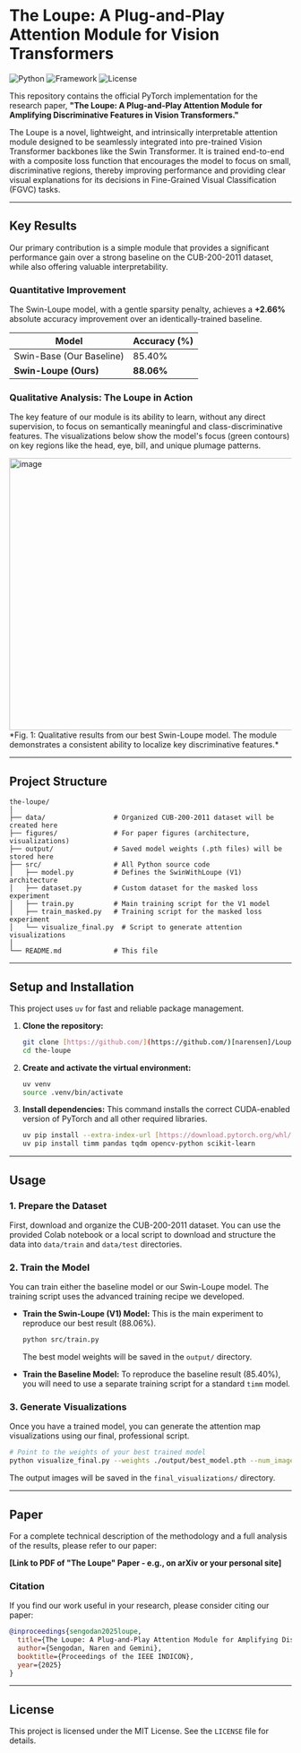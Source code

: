 # The Loupe: A Plug-and-Play Attention Module for Vision Transformers

![Python](https://img.shields.io/badge/Python-3.11-blue.svg)
![Framework](https://img.shields.io/badge/Framework-PyTorch-orange.svg)
![License](https://img.shields.io/badge/License-MIT-green.svg)

This repository contains the official PyTorch implementation for the research paper, **"The Loupe: A Plug-and-Play Attention Module for Amplifying Discriminative Features in Vision Transformers."**

The Loupe is a novel, lightweight, and intrinsically interpretable attention module designed to be seamlessly integrated into pre-trained Vision Transformer backbones like the Swin Transformer. It is trained end-to-end with a composite loss function that encourages the model to focus on small, discriminative regions, thereby improving performance and providing clear visual explanations for its decisions in Fine-Grained Visual Classification (FGVC) tasks.

---

## Key Results

Our primary contribution is a simple module that provides a significant performance gain over a strong baseline on the CUB-200-2011 dataset, while also offering valuable interpretability.

### Quantitative Improvement

The Swin-Loupe model, with a gentle sparsity penalty, achieves a **+2.66%** absolute accuracy improvement over an identically-trained baseline.

| Model                  | Accuracy (%) |
| ---------------------- | ------------ |
| Swin-Base (Our Baseline) | 85.40%       |
| **Swin-Loupe (Ours)** | **88.06%** |

### Qualitative Analysis: The Loupe in Action

The key feature of our module is its ability to learn, without any direct supervision, to focus on semantically meaningful and class-discriminative features. The visualizations below show the model's focus (green contours) on key regions like the head, eye, bill, and unique plumage patterns.

<img width="600" height="486" alt="image" src="https://github.com/user-attachments/assets/df5bffef-f3fd-476e-b8af-b1eae645ec70" />
*Fig. 1: Qualitative results from our best Swin-Loupe model. The module demonstrates a consistent ability to localize key discriminative features.*

---

## Project Structure

```
the-loupe/
│
├── data/                 # Organized CUB-200-2011 dataset will be created here
├── figures/              # For paper figures (architecture, visualizations)
├── output/               # Saved model weights (.pth files) will be stored here
├── src/                  # All Python source code
│   ├── model.py          # Defines the SwinWithLoupe (V1) architecture
│   ├── dataset.py        # Custom dataset for the masked loss experiment
│   ├── train.py          # Main training script for the V1 model
│   ├── train_masked.py   # Training script for the masked loss experiment
│   └── visualize_final.py  # Script to generate attention visualizations
│
└── README.md             # This file
```

---

## Setup and Installation

This project uses `uv` for fast and reliable package management.

1.  **Clone the repository:**
    ```bash
    git clone [https://github.com/](https://github.com/)[narensen]/Loupe.git
    cd the-loupe
    ```

2.  **Create and activate the virtual environment:**
    ```bash
    uv venv
    source .venv/bin/activate
    ```

3.  **Install dependencies:**
    This command installs the correct CUDA-enabled version of PyTorch and all other required libraries.
    ```bash
    uv pip install --extra-index-url [https://download.pytorch.org/whl/cu121](https://download.pytorch.org/whl/cu121) torch torchvision
    uv pip install timm pandas tqdm opencv-python scikit-learn
    ```

---

## Usage

### 1. Prepare the Dataset

First, download and organize the CUB-200-2011 dataset. You can use the provided Colab notebook or a local script to download and structure the data into `data/train` and `data/test` directories.

### 2. Train the Model

You can train either the baseline model or our Swin-Loupe model. The training script uses the advanced training recipe we developed.

* **Train the Swin-Loupe (V1) Model:**
    This is the main experiment to reproduce our best result (88.06%).
    ```bash
    python src/train.py
    ```
    The best model weights will be saved in the `output/` directory.

* **Train the Baseline Model:**
    To reproduce the baseline result (85.40%), you will need to use a separate training script for a standard `timm` model.

### 3. Generate Visualizations

Once you have a trained model, you can generate the attention map visualizations using our final, professional script.

```bash
# Point to the weights of your best trained model
python visualize_final.py --weights ./output/best_model.pth --num_images 10
```

The output images will be saved in the `final_visualizations/` directory.

---

## Paper

For a complete technical description of the methodology and a full analysis of the results, please refer to our paper:

**[Link to PDF of "The Loupe" Paper - e.g., on arXiv or your personal site]**

### Citation

If you find our work useful in your research, please consider citing our paper:

```bibtex
@inproceedings{sengodan2025loupe,
  title={The Loupe: A Plug-and-Play Attention Module for Amplifying Discriminative Features in Vision Transformers},
  author={Sengodan, Naren and Gemini},
  booktitle={Proceedings of the IEEE INDICON},
  year={2025}
}
```

---

## License

This project is licensed under the MIT License. See the `LICENSE` file for details.
